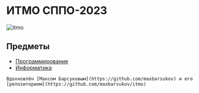 # ИТМО СППО-2023

![itmo](https://storage.theoryandpractice.ru/tnp/uploads/image_logo/000/024/455/image/9128e681bb.png)

## Предметы
* [Программирование](prog/) 
* [Информатика](informatics/)


`Вдохновлён [Максом Барсуковым](https://github.com/maxbarsukov) и его [репозиторием](https://github.com/maxbarsukov/itmo)`
